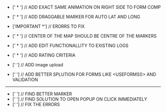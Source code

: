 <!-- Thing To Add -->

- [' * '] // ADD EXACT SAME ANIMATION ON RIGHT SIDE TO FORM COMP

- [' * '] // ADD DRAGGABLE MARKER FOR AUTO LAT AND LONG
- ['IMPORTANT *'] // ERORRS TO FIX
- [' * '] // CENTER OF THE MAP SHOULD BE CENTRE OF THE MARKERS

- [' * '] // ADD EDIT FUNCTIONALLITY TO EXISTING LOGS

- [' * '] // ADD RATING CRITERIA

- [' '] // ADD image upload

- [' '] // ADD BETTER SPLUTION FOR FORMS LIKE <USEFORMS()> AND VALIDATION

---

- [' '] // FIND BETTER MARKER
- [' '] // FIND SOLUTION TO OPEN POPUP ON CLICK IMMEDIATELY
- [' '] // FIX THE ERRORS
